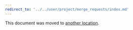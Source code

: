 ```yaml
---
redirect_to: '../../user/project/merge_requests/index.md'
---
```


This document was moved to [another location](../../user/project/merge_requests/index.md).

<!-- This redirect file can be deleted after <2021-08-13>. -->
<!-- Before deletion, see: https://docs.gitlab.com/ee/development/documentation/#move-or-rename-a-page -->
